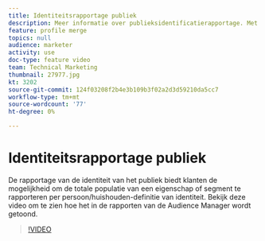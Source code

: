 ```yaml
---
title: Identiteitsrapportage publiek
description: Meer informatie over publieksidentificatierapportage. Met dit soort rapportage in de Audience Manager kunt u de totale populatie van een eigenschap of segment rapporteren per persoon of huishouden.
feature: profile merge
topics: null
audience: marketer
activity: use
doc-type: feature video
team: Technical Marketing
thumbnail: 27977.jpg
kt: 3202
source-git-commit: 124f03208f2b4e3b109b3f02a2d3d59210da5cc7
workflow-type: tm+mt
source-wordcount: '77'
ht-degree: 0%

---
```



# Identiteitsrapportage publiek

De rapportage van de identiteit van het publiek biedt klanten de mogelijkheid om de totale populatie van een eigenschap of segment te rapporteren per persoon/huishouden-definitie van identiteit. Bekijk deze video om te zien hoe het in de rapporten van de Audience Manager wordt getoond.

>[!VIDEO](https://video.tv.adobe.com/v/27977/?quality=12)
